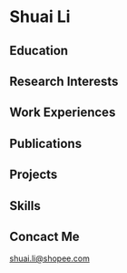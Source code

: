 # Shuai Li
## Education
## Research Interests
## Work Experiences
## Publications
## Projects
## Skills
## Concact Me  
shuai.li@shopee.com
